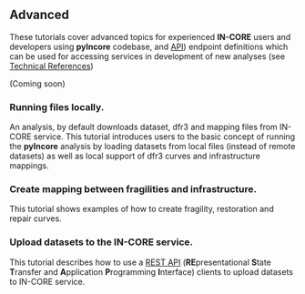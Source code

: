 ## Advanced

These tutorials cover advanced topics for experienced **IN-CORE** users and developers using **pyIncore** codebase,
and [API](https://en.wikipedia.org/wiki/Application_programming_interface)) endpoint definitions  which can be used for accessing 
services in development of new analyses (see [Technical References](refs.md))

(Coming soon)

### Running files locally.

An analysis, by default downloads dataset, dfr3 and mapping files from IN-CORE service. This tutorial introduces users to the basic concept 
of running the **pyIncore** analysis by loading datasets from local files (instead of remote datasets) as well as local support of 
dfr3 curves and infrastructure mappings.

### Create mapping between fragilities and infrastructure.

This tutorial shows examples of how to create fragility, restoration and repair curves.

### Upload datasets to the IN-CORE service.

This tutorial describes how to use a [REST API](https://restfulapi.net/) 
(**RE**presentational **S**tate **T**ransfer and **A**pplication **P**rogramming **I**nterface) 
clients to upload datasets to IN-CORE service.

